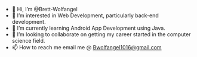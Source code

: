 - 👋 Hi, I’m @Brett-Wolfangel
- 👀 I’m interested in Web Development, particularly back-end development.
- 🌱 I’m currently learning Android App Development using Java.
- 💞️ I’m looking to collaborate on getting my career started in the computer science field. 
- 📫 How to reach me email me @ Bwolfangel1016@gmail.com

<!---
Brett-Wolfangel/Brett-Wolfangel is a ✨ special ✨ repository because its `README.md` (this file) appears on your GitHub profile.
You can click the Preview link to take a look at your changes.
--->
